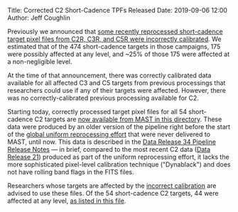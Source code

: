 Title: Corrected C2 Short-Cadence TPFs Released
Date: 2019-09-06 12:00
Author: Jeff Coughlin

Previously we announced that [some recently reprocessed short-cadence target pixel files from C2R, C3R, and C5R were incorrectly calibrated](incorrect-pixel-level-calibration-of-short-cadence-tpfs-for-some-c2r-c3r-and-c5r-targets.html). We estimated that of the 474 short-cadence targets in those campaigns, 175 were possibly affected at any level, and ~25% of those 175 were affected at a non-negligible level.

At the time of that announcement, there was correctly calibrated data available for all affected C3 and C5 targets from previous processings that researchers could use if any of their targets were affected. However, there was no correctly-calibrated previous processing available for C2.

Starting today, correctly processed target pixel files for all 54 short-cadence C2 targets are [now available from MAST in this directory](https://archive.stsci.edu/missions/k2/target_pixel_files/old_release_bundles/c2/old_release_files/). These data were produced by an older version of the pipeline right before the start of the [global uniform reprocessing effort](k2-uniform-global-reprocessing-underway.html) that were never delivered to MAST, until now. This data is described in the [Data Release 34 Pipeline Release Notes](k2-pipeline-release-notes.html#data-release-34) &mdash; in brief, compared to the most recent C2 data ([Data Release 21](k2-pipeline-release-notes.html#data-release-21)) produced as part of the uniform reprocessing effort, it lacks the more sophisticated pixel-level calibration technique ("Dynablack") and does not have rolling band flags in the FITS files.

Researchers whose targets are affected by the [incorrect calibration](incorrect-pixel-level-calibration-of-short-cadence-tpfs-for-some-c2r-c3r-and-c5r-targets.html) are advised to use these files. Of the 54 short-cadence C2 targets, 44 were affected at any level, [as listed in this file](/data/documentation/k2_reproc_c2_c3_c5_bad_short_cadence_target_list.csv).

